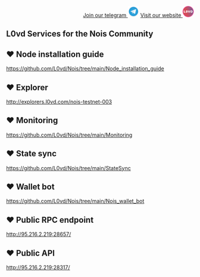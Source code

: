 

<p style="font-size:14px" align="right">
<a href="https://t.me/L0vd_staking" target="_blank">Join our telegram <img src="https://raw.githubusercontent.com/L0vd/screenshots/main/Telegram_logo.png" width="30"/></a>
<a href="https://l0vd.com/" target="_blank">Visit our website <img src="https://raw.githubusercontent.com/L0vd/screenshots/main/L0vd.png" width="30"/></a>
</p>

## L0vd Services for the Nois Community

## :heart: Node installation guide
https://github.com/L0vd/Nois/tree/main/Node_installation_guide

## :heart: Explorer
http://explorers.l0vd.com/nois-testnet-003

## :heart: Monitoring
https://github.com/L0vd/Nois/tree/main/Monitoring

## :heart: State sync
https://github.com/L0vd/Nois/tree/main/StateSync

## :heart: Wallet bot
https://github.com/L0vd/Nois/tree/main/Nois_wallet_bot

## :heart: Public RPC endpoint
http://95.216.2.219:28657/

## :heart: Public API
http://95.216.2.219:28317/
